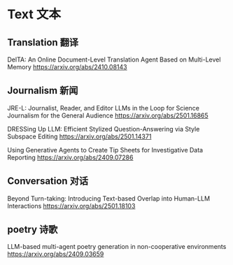 # Text 文本
## Translation 翻译
DelTA: An Online Document-Level Translation Agent Based on Multi-Level Memory
https://arxiv.org/abs/2410.08143

## Journalism 新闻

JRE-L: Journalist, Reader, and Editor LLMs in the Loop for Science Journalism for the General Audience
https://arxiv.org/abs/2501.16865

DRESSing Up LLM: Efficient Stylized Question-Answering via Style Subspace Editing
https://arxiv.org/abs/2501.14371

Using Generative Agents to Create Tip Sheets for Investigative Data Reporting
https://arxiv.org/abs/2409.07286

## Conversation 对话
Beyond Turn-taking: Introducing Text-based Overlap into Human-LLM Interactions
https://arxiv.org/abs/2501.18103

## poetry 诗歌
LLM-based multi-agent poetry generation in non-cooperative environments
https://arxiv.org/abs/2409.03659
